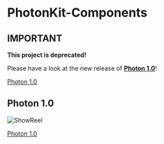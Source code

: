 # PhotonKit-Components

## IMPORTANT


**This project is deprecated!**

Please have a look at the new release of **[Photon 1.0](https://github.com/MauriceConrad/PhotonKit-Components)**!

[Photon 1.0](https://github.com/MauriceConrad/PhotonKit-Components)

## Photon 1.0

![ShowReel](https://dev.maurice-conrad.eu/img/photon/demo.png)

[Photon 1.0](https://github.com/MauriceConrad/PhotonKit-Components)

